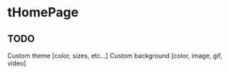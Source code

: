 # tHomePage

## TODO
Custom theme [color, sizes, etc...]
Custom background [color, image, gif, video]